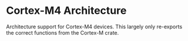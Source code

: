 Cortex-M4 Architecture
======================

Architecture support for Cortex-M4 devices. This largely only re-exports the
correct functions from the Cortex-M crate.
